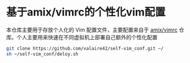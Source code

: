 # 基于amix/vimrc的个性化vim配置

本仓库主要用于存放个人化的 Vim 配置文件，主要配置来自于 [amix/vimrc](https://github.com/amix/vimrc) 仓库。个人主要用来快速在不同虚拟机上部署自己额外的个性化配置

```bash
git clone https://github.com/valaire42/self-vim_conf.git ~/
sh ~/self-vim_conf/deloy.sh
